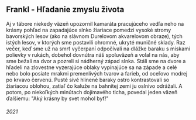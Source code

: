 ## Frankl - Hľadanie zmyslu života

Aj v tábore niekedy väzeň upozornil kamaráta pracujúceho vedľa neho na krásny pohľad na zapadajúce slnko žiariace pomedzi vysoké stromy bavorských lesov (ako na slávnom Durelovom akvarelovom obraze), tých istých lesov, v ktorých sme postavili ohromné, ukryté muničné sklady.
Raz večer, keď sme už na smrť vyčerpaní odpočívali na dlážke baraku s miskami polievky v rukách, dobehol dovnútra náš spoluväzeň a volal na nás, aby sme bežali na dvor a pozreli si nádherný západ slnka.
Stáli sme na dvore a hľadeli na zlovestne vyzerajúce oblaky vypínajúce sa na západe a celé nebo bolo posiate mrakmi premenlivých tvarov a farieb, od oceľovo modrej po krvavo červenú.
Pusté sivé hlinené baraky ostro kontrastovali so žiariacou oblohou, zatiaľ čo kaluže na bahnitej zemi ju oslnivo odrážali.
A potom, po niekoľkých minútach dojímavého ticha, povedal jeden väzeň ďalšiemu: "Aký krásny by svet mohol byť!"


###### 2021